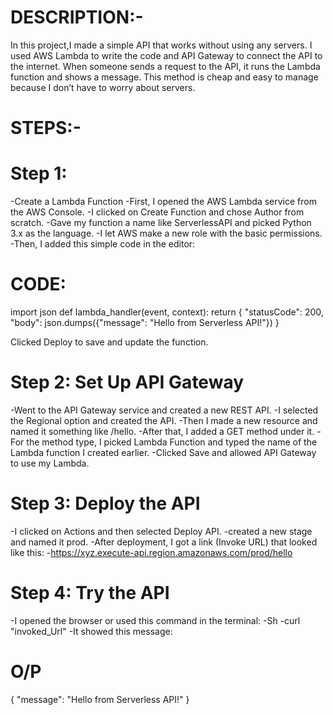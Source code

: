 # DESCRIPTION:-
In this project,I made a simple API that works without using any servers. I used AWS Lambda to write the code and API Gateway to connect the API to the internet. When someone sends a request to the API, it runs the Lambda function and shows a message. This method is cheap and easy to manage because I don’t have to worry about servers.

# STEPS:-

# Step 1: 
-Create a Lambda Function
-First, I opened the AWS Lambda service from the AWS Console.
-I clicked on Create Function and chose Author from scratch.
-Gave my function a name like ServerlessAPI and picked Python 3.x as the language.
-I let AWS make a new role with the basic permissions.
-Then, I added this simple code in the editor:

# CODE:

import json
def lambda_handler(event, context):
    return {
        "statusCode": 200,
        "body": json.dumps({"message": "Hello from Serverless API!"})
    }

Clicked Deploy to save and update the function.

# Step 2: Set Up API Gateway

-Went to the API Gateway service and created a new REST API.
-I selected the Regional option and created the API.
-Then I made a new resource and named it something like /hello.
-After that, I added a GET method under it.
-For the method type, I picked Lambda Function and typed the name of the Lambda function I created earlier.
-Clicked Save and allowed API Gateway to use my Lambda.

# Step 3: Deploy the API

-I clicked on Actions and then selected Deploy API.
-created a new stage and named it prod.
-After deployment, I got a link (Invoke URL) that looked like this:
-https://xyz.execute-api.region.amazonaws.com/prod/hello

# Step 4: Try the API

-I opened the browser or used this command in the terminal:
-Sh
-curl "invoked_Url"
-It showed this message:

# O/P
{
  "message": "Hello from Serverless API!"
}

